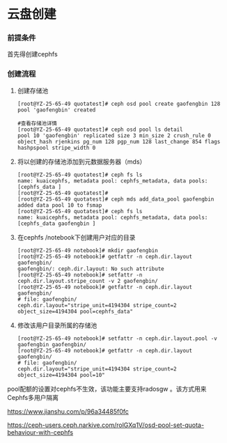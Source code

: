 # 云盘创建

### 前提条件

首先得创建cephfs

### 创建流程

1. 创建存储池

   ```shell
   [root@YZ-25-65-49 quotatest]# ceph osd pool create gaofengbin 128
   pool 'gaofengbin' created
   
   #查看存储池详情
   [root@YZ-25-65-49 quotatest]# ceph osd pool ls detail
   pool 10 'gaofengbin' replicated size 3 min_size 2 crush_rule 0 object_hash rjenkins pg_num 128 pgp_num 128 last_change 854 flags hashpspool stripe_width 0
   
   ```

   

2. 将以创建的存储池添加到元数据服务器（mds）

   ```shell
   [root@YZ-25-65-49 quotatest]# ceph fs ls
   name: kuaicephfs, metadata pool: cephfs_metadata, data pools: [cephfs_data ]
   [root@YZ-25-65-49 quotatest]# 
   [root@YZ-25-65-49 quotatest]# ceph mds add_data_pool gaofengbin
   added data pool 10 to fsmap
   [root@YZ-25-65-49 quotatest]# ceph fs ls
   name: kuaicephfs, metadata pool: cephfs_metadata, data pools: [cephfs_data gaofengbin ]
   ```

   

3. 在cephfs  /notebook下创建用户对应的目录

   

   <!--*目录只有经过定制才会有显式的布局，如果从没更改过，那么读取其布局时就会失败：这表明它会继承父目录的显式布局设置。*-->

   ```shell
   [root@YZ-25-65-49 notebook]# mkdir gaofengbin
   [root@YZ-25-65-49 notebook]# getfattr -n ceph.dir.layout gaofengbin/
   gaofengbin/: ceph.dir.layout: No such attribute
   [root@YZ-25-65-49 notebook]# setfattr -n ceph.dir.layout.stripe_count -v 2 gaofengbin/
   [root@YZ-25-65-49 notebook]# getfattr -n ceph.dir.layout gaofengbin/                  
   # file: gaofengbin/
   ceph.dir.layout="stripe_unit=4194304 stripe_count=2 object_size=4194304 pool=cephfs_data"
   ```

   

4. 修改该用户目录所属的存储池

   <!--读取布局时，存储池通常是以名字标识的。然而在极少数情况下，如存储池刚创建时，可能会输出 ID 。-->

   ```shell
   [root@YZ-25-65-49 notebook]# setfattr -n ceph.dir.layout.pool -v gaofengbin gaofengbin/
   [root@YZ-25-65-49 notebook]# getfattr -n ceph.dir.layout gaofengbin/                   
   # file: gaofengbin/
   ceph.dir.layout="stripe_unit=4194304 stripe_count=2 object_size=4194304 pool=10"
   
   ```

   

pool配额的设置对cephfs不生效，该功能主要支持radosgw 。该方式用来Cephfs多用户隔离

<https://www.jianshu.com/p/96a34485f0fc>

https://ceph-users.ceph.narkive.com/rolGXq1V/osd-pool-set-quota-behaviour-with-cephfs